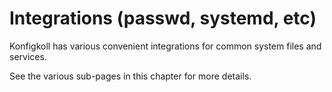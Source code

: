 # Integrations (passwd, systemd, etc)

Konfigkoll has various convenient integrations for common system files and
services.

See the various sub-pages in this chapter for more details.
